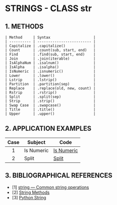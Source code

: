 # STRINGS - CLASS str

## 1. METHODS

    | Method     | Syntax                    |
    | ---------- | ------------------------- |
    | Capitalize | .capitalize()             |
    | Count      | .count(sub, start, end)   |
    | Find       | .find(sub, start, end)    |
    | Join       | .join(iterable)           |
    | IsAlphaNum | .isalnum()                |
    | IsAlpha    | .isalpha()                |
    | IsNumeric  | .isnumeric()              |
    | Lower      | .lower()                  |
    | Lstrip     | .lstrip()                 |
    | Partition  | .partition(sep)           |
    | Replace    | .replace(old, new, count) |
    | Rstrip     | .rstrip()                 |
    | Split      | .split(sep)               |
    | Strip      | .strip()                  |
    | Swap Case  | .swapcase()               |
    | Title      | .title()                  |
    | Upper      | .upper()                  |

## 2. APPLICATION EXAMPLES

| Case | Subject    | Code                          |
|:----:|------------|-------------------------------|
|  1   | Is Numeric | [Is Numeric](01-isnumeric.py) |
|  2   | Split      | [Split](02-split.py)          |

## 3. BIBLIOGRAPHICAL REFERENCES

- [1] [string — Common string operations](https://docs.python.org/3/library/string.html)
- [2] [String Methods](https://docs.python.org/3.13/library/stdtypes.html#string-methods)
- [3] [Python String](https://www.geeksforgeeks.org/python-string/)